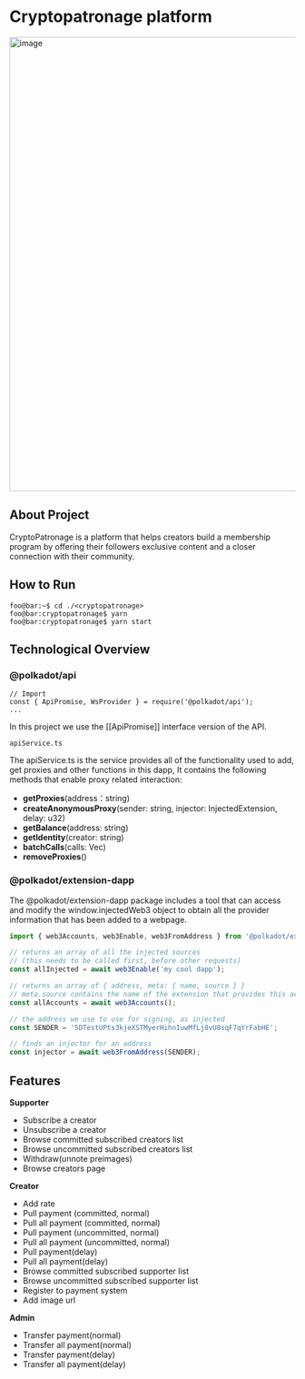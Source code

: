 # Cryptopatronage platform
<img width="800" margin="auto" alt="image" src="https://user-images.githubusercontent.com/12429503/205587221-d883a660-b04f-4023-8583-402371102bc0.png">

## About Project
CryptoPatronage is a platform that helps creators build a membership program by offering their followers exclusive content and a closer connection with their community.

## How to Run
```console
foo@bar:~$ cd ./<cryptopatronage>
foo@bar:cryptopatronage$ yarn 
foo@bar:cryptopatronage$ yarn start
```

## Technological Overview
### @polkadot/api
```
// Import
const { ApiPromise, WsProvider } = require('@polkadot/api');
...
```
In this project we use the [[ApiPromise]] interface version of the API.
```
apiService.ts
```
The apiService.ts is the service provides all of the functionality used to add, get proxies and other functions in this dapp, It contains the following methods that enable proxy related interaction:
* **getProxies**(address：string)
* **createAnonymousProxy**(sender: string, injector: InjectedExtension, delay: u32)
* **getBalance**(address: string)
* **getIdentity**(creator: string)
* **batchCalls**(calls: Vec<Call>)
* **removeProxies**()
### @polkadot/extension-dapp
The @polkadot/extension-dapp package includes a tool that can access and modify the window.injectedWeb3 object to obtain all the provider information that has been added to a webpage.

```javascript
import { web3Accounts, web3Enable, web3FromAddress } from '@polkadot/extension-dapp';

// returns an array of all the injected sources
// (this needs to be called first, before other requests)
const allInjected = await web3Enable('my cool dapp');

// returns an array of { address, meta: { name, source } }
// meta.source contains the name of the extension that provides this account
const allAccounts = await web3Accounts();

// the address we use to use for signing, as injected
const SENDER = '5DTestUPts3kjeXSTMyerHihn1uwMfLj8vU8sqF7qYrFabHE';

// finds an injector for an address
const injector = await web3FromAddress(SENDER);
```
## Features
**Supporter**
* Subscribe a creator 
* Unsubscribe a creator 
* Browse committed subscribed creators list 
* Browse uncommitted subscribed creators list 
* Withdraw(unnote preimages)
* Browse creators page

**Creator**
* Add rate
* Pull payment (committed, normal)
* Pull all payment (committed, normal)
* Pull payment (uncommitted, normal)
* Pull all payment (uncommitted, normal)
* Pull payment(delay)
* Pull all payment(delay)
* Browse committed subscribed supporter list 
* Browse uncommitted subscribed supporter list 
* Register to payment system
* Add image url

**Admin**
* Transfer payment(normal)
* Transfer all payment(normal)
* Transfer payment(delay)
* Transfer all payment(delay)
